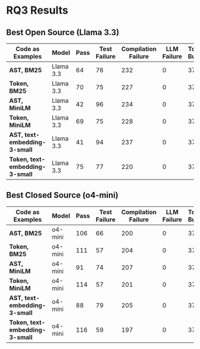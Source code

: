 # RQ3 Results

## Best Open Source (Llama 3.3)
| Code as Examples | Model | Pass | Test Failure | Compilation Failure | LLM Failure | Total Bugs | Accuracy |
|------|-------|------|--------------|---------------------|------------|-----------|----------|
| **AST, BM25** | Llama 3.3   | 64 | 76 | 232 | 0	| 372	| 17.20% |
| **Token, BM25** | Llama 3.3   | 70 | 75 | 227 | 0	| 372	| 18.82% |
| **AST, MiniLM** | Llama 3.3   | 42 | 96 | 234 | 0	| 372	| 11.29% |
| **Token, MiniLM** | Llama 3.3   | 69 | 75 | 228 | 0	| 372	| 18.55% |
| **AST, text-embedding-3-small** | Llama 3.3   | 41 | 94 | 237 | 0	| 372	| 11.02% |
| **Token, text-embedding-3-small** | Llama 3.3   | 75 | 77 | 220 | 0	| 372	| 20.16% |

## Best Closed Source (o4-mini)
| Code as Examples | Model | Pass | Test Failure | Compilation Failure | LLM Failure | Total Bugs | Accuracy |
|------|-------|------|--------------|---------------------|------------|-----------|----------|
| **AST, BM25** | o4-mini   | 106 | 66 | 200 | 0	| 372	| 28.49% |
| **Token, BM25** | o4-mini   | 111 | 57 | 204 | 0	| 372	| 29.84% |
| **AST, MiniLM** | o4-mini    | 91 | 74 | 207 | 0	| 372	| 24.46% |
| **Token, MiniLM** | o4-mini   | 114 | 57 | 201 | 0	| 372	| 30.65% |
| **AST, text-embedding-3-small** | o4-mini    | 88 | 79 | 205 | 0	| 372	| 23.66% |
| **Token, text-embedding-3-small** | o4-mini    | 116 | 59 | 197 | 0	| 372	| 31.18% |
